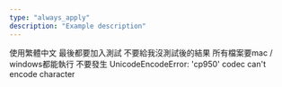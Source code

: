```yaml
---
type: "always_apply"
description: "Example description"
---
```

使用繁體中文
最後都要加入測試 不要給我沒測試後的結果
所有檔案要mac / windows都能執行
不要發生 UnicodeEncodeError: 'cp950' codec can't encode character